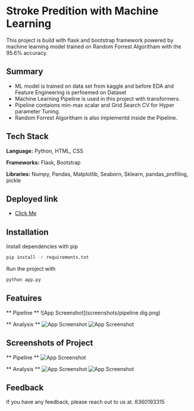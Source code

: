 
# Stroke Predition with Machine Learning

This project is build with flask and bootstrap framework powered by machine learning model trained on Random Forrest Algoritham with the 95.6% accuracy.



## Summary

- ML model is trained on data set from kaggle and before EDA and Feature Engineering is perfoemed on Dataset
- Machine Learning Pipeline is used in this project with transformers. 
- Pipeline contaions min-max scalar and Grid Search CV for Hyper parameter Tuning.
- Random Forrest Algoritham is also implementd inside the Pipeline.    




## Tech Stack
**Language:** Python, HTML, CSS

**Frameworks:** Flask, Bootstrap

**Libraries:** Numpy, Pandas, Matplotlib, Seaborn, Sklearn, pandas_profiling, pickle


## Deployed link

- [Click Me](https://github.com/choudharyprince890)


## Installation

Install dependencies with pip

```bash
pip install -r requirements.txt
```
Run the project with

```bash
python app.py
```
    
## Featuires
** Pipeline **
![App Screenshot](screenshots/pipeline dig.png)

** Analysis **
![App Screenshot](https://via.placeholder.com/468x300?text=App+Screenshot+Here)
![App Screenshot](https://via.placeholder.com/468x300?text=App+Screenshot+Here)
## Screenshots of Project
** Pipeline **
![App Screenshot](https://via.placeholder.com/468x300?text=App+Screenshot+Here)

** Analysis **
![App Screenshot](https://via.placeholder.com/468x300?text=App+Screenshot+Here)
![App Screenshot](https://via.placeholder.com/468x300?text=App+Screenshot+Here)

## Feedback

If you have any feedback, please reach out to us at. 
8360193315

